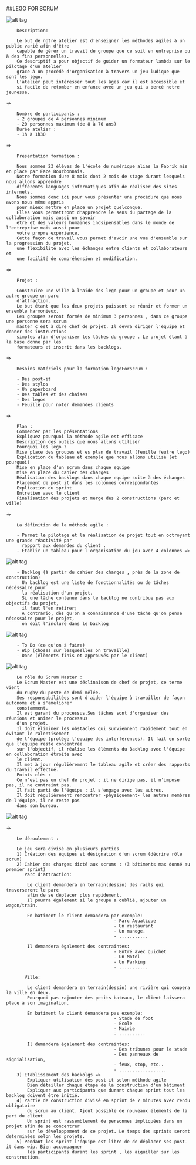##LEGO FOR SCRUM

![alt tag](img/lego.png)



 		Description:

 		Le but de notre atelier est d'enseigner les méthodes agiles à un public varié afin d'être 
 		capable de gérer un travail de groupe que ce soit en entreprise ou à des fins personnelles. 
 		Ce descriptif a pour objectif de guider un formateur lambda sur le pilotage d'un atelier 
 		grâce à un procédé d'organisation à travers un jeu ludique que sont les lego. 
 		L'atelier peut intéresser tout les âges car il est accessible et
 		si facile de retomber en enfance avec un jeu qui a bercé notre jeunesse.

=>

		Nombre de participants :
		- 2 groupes de 4 personnes minimum
		- 20 personnes maximum (de 8 à 70 ans)
		Durée atelier :
		- 1h à 1h30

=>

		Présentation formation :

		Nous sommes 23 élèves de l'école du numérique alias la Fabrik mis en place par Face Bourbonnais.
		Notre formation dure 8 mois dont 2 mois de stage durant lesquels nous allons apprendre 
		différents languages informatiques afin de réaliser des sites internets.
		Nous sommes donc ici pour vous présenter une procédure que nous avons nous même appris
		pour mieux mettre en place un projet quelconque.
		Elles vous permettront d'apprendre le sens du partage de la collaboration mais aussi un savoir 
		être et des valeurs humaines indsipensables dans le monde de l'entreprise mais aussi pour 
		votre propre expérience.
		Cette façon de travail vous permet d'avoir une vue d'ensemble sur la progression du projet, 
		une flexibilité avec les échanges entre clients et collaborateurs et 
		une facilité de compréhension et modification.

=>
		
		Projet :

		Construire une ville à l'aide des lego pour un groupe et pour un autre groupe un parc 
		d'attraction.
		Le but étant que les deux projets puissent se réunir et former un ensemble harmonieux.
		Les groupes seront formés de minimum 3 personnes , dans ce groupe une personne sera scrum
		master c'est à dire chef de projet. Il devra diriger l'équipe et donner des instructions 
		simples afin d'organiser les tâches du groupe . Le projet étant à la base donné par les 
		formateurs et inscrit dans les backlogs.

=>

		Besoins matériels pour la formation legoForscrum :

 		- Des post-it
 		- Des stylos
 		- Un paperboard
 		- Des tables et des chaises 
 		- Des legos
 		- Feuille pour noter demandes clients

=>

		Plan : 
    	Commencer par les présentations
    	Expliquez pourquoi la méthode agile est efficace
    	Description des outils que nous allons utiliser
    	Pourquoi les lego ?
    	Mise place des groupes et es plan de travail (feuille feutre lego)
    	Explication du tableau et exemple que nous allons utilisé (et pourquoi)
    	Mise en place d'un scrum dans chaque equipe
    	Mise en place du cahier des charges
    	Réalisation des backlogs dans chaque equipe suite à des échanges
    	Placement de post it dans les colonnes correspondantes
    	Explication du sprint
    	Entretien avec le client 
    	Finalisation des projets et merge des 2 constructions (parc et ville)


=>

		La définition de la méthode agile :

		- Permet le pilotage et la réalisation de projet tout en octroyant une grande réactivité par 
		  rapport aux demandes du client .
		- Établir un tableau pour l'organisation du jeu avec 4 colonnes => 

![alt tag](img/tab.png)

		- Backlog (à partir du cahier des charges , près de la zone de construction)
		  Un backlog est une liste de fonctionnalités ou de tâches nécéssaire pour 
		  la réalisation d'un projet.
		  Si une tâche contenue dans le backlog ne contribue pas aux objectifs du projet,
		  il faut l'en retirer;
		  A contrario, dès qu'on a connaissance d'une tâche qu'on pense nécessaire pour le projet, 
		  on doit l'inclure dans le backlog

![alt tag](img/backlog.png)

		- To Do (ce qu'on à faire)
		- Wip (choses sur lesqueslles on travaille)
		- Done (élèments finis et approuvés par le client)
		
![alt tag](img/schema.jpg)

		Le rôle du Scrum Master :
        Le Scrum Master est une déclinaison de chef de projet, ce terme vient
        du rugby du poste de demi mêlée.
        Ses responsabilitées sont d'aider l'équipe à travailler de façon autonome et à s'améliorer 
        constamment. 
        Il est garant du processus.Ses tâches sont d'organiser des réunions et animer le processus 
        d'un projet. 
        Il doit eliminer les obstacles qui surviennent rapidement tout en évitant le ralentisement 
        de l'équipe (protège l'equipe des interférences). Il fait en sorte que l'équipe reste concentrée 
        sur l'objectif, il réalise les élèments du Backlog avec l'équipe en collaboration étroite avec 
        le client. 
        Il met à jour régulièrement le tableau agile et créer des rapports du travail effectué.
		Points clés :
		Ce n'est pas un chef de projet : il ne dirige pas, il n'impose pas, il ne contraint pas.
		Il fait parti de l'équipe : il s'engage avec les autres.
		Il doit régulièrement rencontrer -physiquement- les autres membres de l'équipe, il ne reste pas 
		dans son bureau.

![alt tag](img/scrum.png)

=>

		

		Le déroulement : 

		Le jeu sera divisé en plusieurs parties 
		1) Création des équipes et désignation d'un scrum (décrire rôle scrum)
		2) Cahier des charges dicté aux scrums : (3 bâtiments max donné au premier sprint)
		   Parc d'attraction:

			Le client demandera en terrain(dessin) des rails qui traverseront le parc 
			afin de se déplacer plus rapidement.
			Il pourra également si le groupe a oublié, ajouter un wagon/train.

			En batiment le client demandera par exemple: 
											 - Parc Aquatique
                                             - Un restaurant
                                             - Un manege.
                                             - ...........

			Il demandera également des contraintes:         
											 - Entré avec guichet
                                             - Un Motel
                                             - Un Parking
                                             - ...........
    
		   Ville:

			Le client demandera en terrain(dessin) une rivière qui coupera la ville en deux.
			Pourquoi pas rajouter des petits bateaux, le client laissera place à son imagination.

			En batiment le client demandera pas exemple: 
											 - Stade de foot
                                             - Ecole
                                             - Mairie
                                             - ..........

			Il demandera également des contraintes:      
											 - Des tribunes pour le stade
                                             - Des panneaux de signialisation, 
                                             - feux, stop, etc..
                                             - ..................
		3) Etablissement des backolgs =>
			Expliquer utilisation des post-it selon méthode agile
			Bien détailler chaque étape de la construction d'un bâtiment
			Expliquer aux participants que durant chaque sprint tout les backlog doivent être initié.
		4) Partie de construction divisé en sprint de 7 minutes avec rendu obligatoire
		    du scrum au client. Ajout possible de nouveaux élèments de la part du client 
		    Un sprint est rassemblement de personnes impliquées dans un projet afin de se concentrer 
		    sur le développement de ce projet. Le temps des sprints seront determinées selon les projets.
		5) Pendant les sprint l'équipe est libre de de déplacer ses post-it dans wip. Bien accompagner
		    les participants durant les sprint , les aiguiller sur les construction. 

